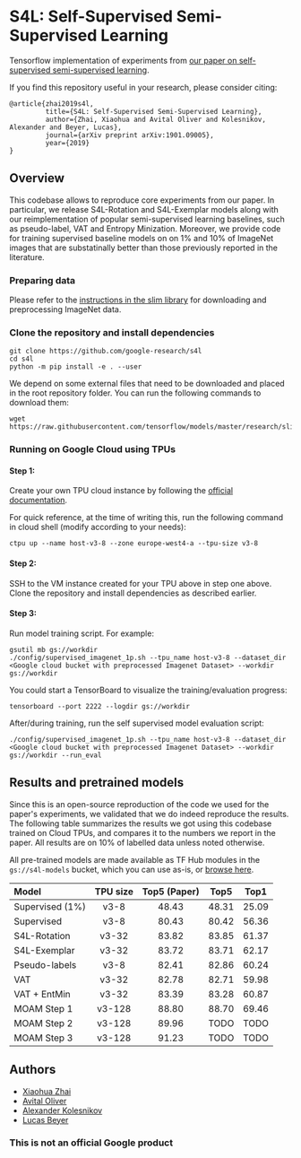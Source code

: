 # S4L: Self-Supervised Semi-Supervised Learning

Tensorflow implementation of experiments from
[our paper on self-supervised semi-supervised learning](http://arxiv.org/abs/1905.03670).

If you find this repository useful in your research, please consider citing:

```
@article{zhai2019s4l,
         title={S4L: Self-Supervised Semi-Supervised Learning},
         author={Zhai, Xiaohua and Avital Oliver and Kolesnikov, Alexander and Beyer, Lucas},
         journal={arXiv preprint arXiv:1901.09005},
         year={2019}
}
```

## Overview

This codebase allows to reproduce core experiments from our paper. In particular,
we release S4L-Rotation and S4L-Exemplar models along with our reimplementation of
popular semi-supervised learning baselines, such as pseudo-label, VAT and Entropy
Minization. Moreover, we provide code for training supervised baseline models on on 1% and 10%
of ImageNet images that are substatinally better than those previously reported in the
literature. 

### Preparing data

Please refer to the
[instructions in the slim library](https://github.com/tensorflow/models/blob/master/research/inception/README.md#getting-started)
for downloading and preprocessing ImageNet data.

### Clone the repository and install dependencies

```
git clone https://github.com/google-research/s4l
cd s4l
python -m pip install -e . --user
```

We depend on some external files that need to be downloaded and placed in the
root repository folder. You can run the following commands to download them:

```
wget https://raw.githubusercontent.com/tensorflow/models/master/research/slim/preprocessing/inception_preprocessing.py
```

### Running on Google Cloud using TPUs

#### Step 1:

Create your own TPU cloud instance by following the
[official documentation](https://cloud.google.com/tpu/docs/quickstart).

For quick reference, at the time of writing this, run the following command in cloud shell (modify according to your needs):

```
ctpu up --name host-v3-8 --zone europe-west4-a --tpu-size v3-8
```

#### Step 2:

SSH to the VM instance created for your TPU above in step one above.
Clone the repository and install dependencies as described earlier.

#### Step 3:

Run model training script. For example:

```
gsutil mb gs://workdir
./config/supervised_imagenet_1p.sh --tpu_name host-v3-8 --dataset_dir <Google cloud bucket with preprocessed Imagenet Dataset> --workdir gs://workdir
```

You could start a TensorBoard to visualize the training/evaluation progress:

```
tensorboard --port 2222 --logdir gs://workdir
```

After/during training, run the self supervised model evaluation script:

```
./config/supervised_imagenet_1p.sh --tpu_name host-v3-8 --dataset_dir <Google cloud bucket with preprocessed Imagenet Dataset> --workdir gs://workdir --run_eval
```

## Results and pretrained models

Since this is an open-source reproduction of the code we used for the paper's experiments, we validated that we do indeed reproduce the results.
The following table summarizes the results we got using this codebase trained on Cloud TPUs, and compares it to the numbers we report in the paper.
All results are on 10% of labelled data unless noted otherwise.

All pre-trained models are made available as TF Hub modules in the `gs://s4l-models` bucket, which you can use as-is, or [browse here](https://console.cloud.google.com/storage/browser/s4l-models).

| Model           | TPU size | Top5 (Paper) |  Top5 | Top1  |
| :---            |  :---:   | :---: | :---: | :---: |
| Supervised (1%) |   v3-8   | 48.43 | 48.31 | 25.09 |
| Supervised      |   v3-8   | 80.43 | 80.42 | 56.36 |
| S4L-Rotation    |   v3-32  | 83.82 | 83.85 | 61.37 |
| S4L-Exemplar    |   v3-32  | 83.72 | 83.71 | 62.17 |
| Pseudo-labels   |   v3-8   | 82.41 | 82.86 | 60.24 |
| VAT             |   v3-32  | 82.78 | 82.71 | 59.98 |
| VAT + EntMin    |   v3-32  | 83.39 | 83.28 | 60.87 |
| MOAM Step 1     |   v3-128 | 88.80 | 88.70 | 69.46 |
| MOAM Step 2     |   v3-128 | 89.96 | TODO  | TODO  |
| MOAM Step 3     |   v3-128 | 91.23 | TODO  | TODO  |

## Authors

- [Xiaohua Zhai](https://sites.google.com/site/xzhai89/)
- [Avital Oliver](http://aoliver.org/)
- [Alexander Kolesnikov](https://github.com/akolesnikoff)
- [Lucas Beyer](http://lucasb.eyer.be/)

### This is not an official Google product
